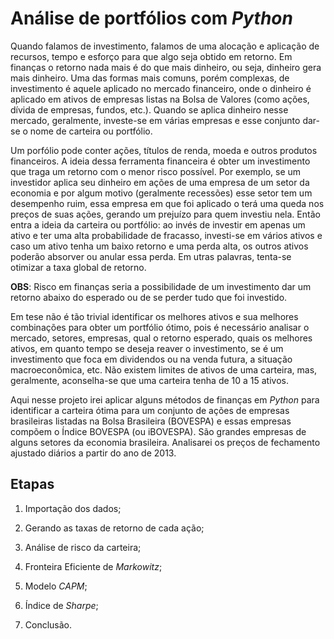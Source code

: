 # Análise de portfólios com *Python*

Quando falamos de investimento, falamos de uma alocação e aplicação de recursos, tempo e esforço para que algo seja obtido em retorno. Em finanças o retorno nada mais é do que 
mais dinheiro, ou seja, dinheiro gera mais dinheiro. Uma das formas mais comuns, porém complexas, de investimento é aquele aplicado no mercado financeiro, onde o dinheiro é 
aplicado em ativos de empresas listas na Bolsa de Valores (como ações, dívida de empresas, fundos, etc.). Quando se aplica dinheiro nesse mercado, geralmente, investe-se em várias
empresas e esse conjunto dar-se o nome de carteira ou portfólio.

Um porfólio pode conter ações, títulos de renda, moeda e outros produtos financeiros. A ideia dessa ferramenta financeira é obter um investimento que traga um retorno com o menor
risco possível. Por exemplo, se um investidor aplica seu dinheiro em ações de uma empresa de um setor da economia e por algum motivo (geralmente recessões) esse setor tem um 
desempenho ruim, essa empresa em que foi aplicado o terá uma queda nos preços de suas ações, gerando um prejuízo para quem investiu nela. Então entra a ideia da carteira ou 
portfólio: ao invés de investir em apenas um ativo e ter uma alta probabilidade de fracasso, investi-se em vários ativos e caso um ativo tenha um baixo retorno e uma perda alta, 
os outros ativos poderão absorver ou anular essa perda. Em utras palavras, tenta-se otimizar a taxa global de retorno.

**OBS**: Risco em finanças seria a possibilidade de um investimento dar um retorno abaixo do esperado ou de se perder tudo que foi investido.

Em tese não é tão trivial identificar os melhores ativos e sua melhores combinações para obter um portfólio ótimo, pois é necessário analisar o mercado, setores, empresas, qual o
retorno esperado, quais os melhores ativos, em quanto tempo se deseja reaver o investimento, se é um investimento que foca em dividendos ou na venda futura, a situação 
macroeconômica, etc. Não existem limites de ativos de uma carteira, mas, geralmente, aconselha-se que uma carteira tenha de 10 a 15 ativos.

Aqui nesse projeto irei aplicar alguns métodos de finanças em *Python* para identificar a carteira ótima para um conjunto de ações de empresas brasileiras listadas na Bolsa 
Brasileira (BOVESPA) e essas empresas compõem o Índice BOVESPA (ou iBOVESPA). São grandes empresas de alguns setores da economia brasileira. Analisarei os preços de fechamento
ajustado diários a partir do ano de 2013.

## Etapas

1) Importação dos dados;

2) Gerando as taxas de retorno de cada ação;

3) Análise de risco da carteira;

4) Fronteira Eficiente de *Markowitz*;

5) Modelo *CAPM*;

6) Índice de *Sharpe*;

7) Conclusão.






